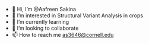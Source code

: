 - 👋 Hi, I’m @Aafreen Sakina
- 👀 I’m interested in Structural Variant Analysis in crops
- 🌱 I’m currently learning 
- 💞️ I’m looking to collaborate 
- 📫 How to reach me as3646@cornell.edu

<!---
AAFREENSAKINA/AAFREENSAKINA is a ✨ special ✨ repository because its `README.md` (this file) appears on your GitHub profile.
You can click the Preview link to take a look at your changes.
--->

